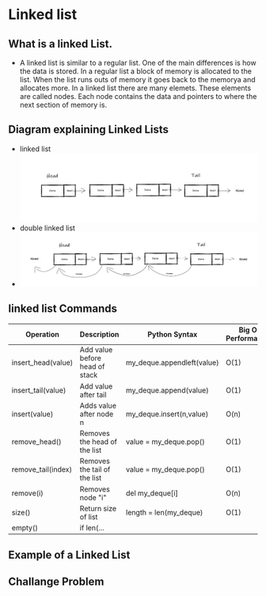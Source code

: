 # Linked list
## What is a linked List. 
- A linked list is similar to a regular list. One of the main differences is how the data is stored. In a regular list a block of memory is allocated
to the list. When the list runs outs of memory it goes back to the memorya and allocates more. In a linked list there are many elemets. These elements are called nodes. 
Each node contains the data and pointers to where the next section of memory is.
## Diagram explaining Linked Lists

- linked list
![Linked List](Linked_List.jpg)
- double linked list
- ![Linked List](double_linked_list.jpg)

## linked list Commands
| Operation               | Description                    | Python Syntax               | Big O Performance |
| ------------------------| ------------------------------ | ----------------------------| ----------------- |
| insert_head(value)      |  Add value before head of stack| my_deque.appendleft(value)  | O(1)              |
| insert_tail(value)      | Add value after tail           | my_deque.append(value)      | O(1)              |
|insert(value)            | Adds value after node n        | my_deque.insert(n,value)    | O(n)              |
|remove_head()            |Removes the head of the list    | value = my_deque.pop()      | O(1)              |
|remove_tail(index)       |Removes the tail of the list    | value = my_deque.pop()      | O(1)              |
|remove(i)                |Removes node "i"                | del my_deque[i]             | O(n)              |
|size()                   |Return size of list             | length = len(my_deque)      | O(1)              |
|empty()                  | if len(...                     |                             |                   |

## Example of a Linked List

## Challange Problem


